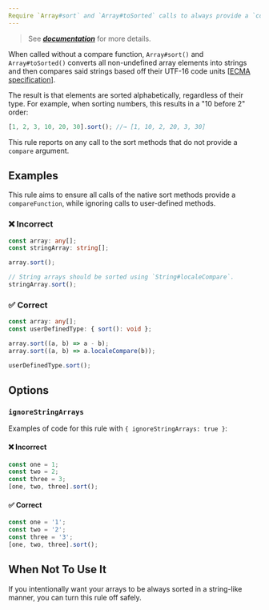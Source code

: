 ```yaml
---
Require `Array#sort` and `Array#toSorted` calls to always provide a `compareFunction`.
---
```


> See [***documentation***](https://developer.huawei.com/consumer/{{region}}/doc/harmonyos-guides-{{apiVersion}}/ide_require-array-sort-compare-{{apiVersion}}) for more details.

When called without a compare function, `Array#sort()` and `Array#toSorted()` converts all non-undefined array elements into strings and then compares said strings based off their UTF-16 code units [[ECMA specification](https://www.ecma-international.org/ecma-262/9.0/#sec-sortcompare)].

The result is that elements are sorted alphabetically, regardless of their type.
For example, when sorting numbers, this results in a "10 before 2" order:

```ts
[1, 2, 3, 10, 20, 30].sort(); //→ [1, 10, 2, 20, 3, 30]
```

This rule reports on any call to the sort methods that do not provide a `compare` argument.

## Examples

This rule aims to ensure all calls of the native sort methods provide a `compareFunction`, while ignoring calls to user-defined methods.

<!--tabs-->

### ❌ Incorrect

```ts
const array: any[];
const stringArray: string[];

array.sort();

// String arrays should be sorted using `String#localeCompare`.
stringArray.sort();
```

### ✅ Correct

```ts
const array: any[];
const userDefinedType: { sort(): void };

array.sort((a, b) => a - b);
array.sort((a, b) => a.localeCompare(b));

userDefinedType.sort();
```

## Options

### `ignoreStringArrays`

Examples of code for this rule with `{ ignoreStringArrays: true }`:

<!--tabs-->

#### ❌ Incorrect

```ts option='{ "ignoreStringArrays": true }'
const one = 1;
const two = 2;
const three = 3;
[one, two, three].sort();
```

#### ✅ Correct

```ts option='{ "ignoreStringArrays": true }'
const one = '1';
const two = '2';
const three = '3';
[one, two, three].sort();
```

## When Not To Use It

If you intentionally want your arrays to be always sorted in a string-like manner, you can turn this rule off safely.
